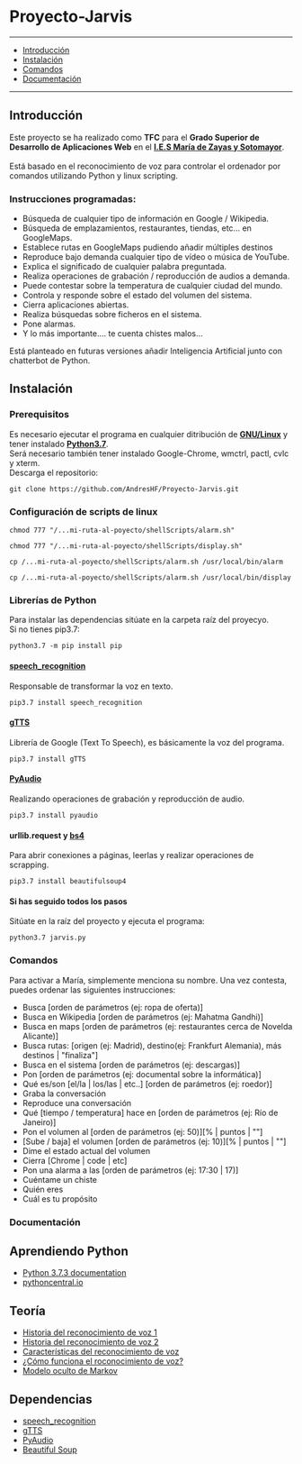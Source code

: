 # Proyecto-Jarvis
---

- [Introducción](#introducción)
- [Instalación](#instalación)
- [Comandos](#comandos)
- [Documentación](#documentación)

---

<h2>Introducción</h2>
Este proyecto se ha realizado como <b>TFC</b> para el <b>Grado Superior de Desarrollo de Aplicaciones Web</b> en el <b><a href="http://ies.mariadezayas.majadahonda.educa.madrid.org/Joomla/">I.E.S María de Zayas y Sotomayor</a></b>. 
<br>
<br>
Está basado en el reconocimiento de voz para controlar el ordenador por comandos utilizando Python y linux scripting.
<h3>Instrucciones programadas:</h3>
<ul>
  <li>Búsqueda de cualquier tipo de información en Google / Wikipedia.</li>
  <li>Búsqueda de emplazamientos, restaurantes, tiendas, etc... en GoogleMaps.</li>
  <li>Establece rutas en GoogleMaps pudiendo añadir múltiples destinos</li>
  <li>Reproduce bajo demanda cualquier tipo de vídeo o música de YouTube.</li>
  <li>Explica el significado de cualquier palabra preguntada.</li>
  <li>Realiza operaciones de grabación / reproducción de audios a demanda.</li>
  <li>Puede contestar sobre la temperatura de cualquier ciudad del mundo.</li>
  <li>Controla y responde sobre el estado del volumen del sistema.</li>
  <li>Cierra aplicaciones abiertas.</li>
  <li>Realiza búsquedas sobre ficheros en el sistema.</li>
  <li>Pone alarmas.</li>
  <li>Y lo más importante.... te cuenta chistes malos...</li>
</ul>  

Está planteado en futuras versiones añadir Inteligencia Artificial junto con chatterbot de Python.

<h2>Instalación</h2>

<h3>Prerequisitos</h3>
Es necesario ejecutar el programa en cualquier ditribución de <b><a href="https://www.linux.org/pages/download/">GNU/Linux</a></b> y tener instalado <b><a href="https://www.python.org/downloads/release/python-373/">Python3.7</a></b>.
<br>
Será necesario también tener instalado Google-Chrome, wmctrl, pactl, cvlc y xterm.
<br>
Descarga el repositorio:

```
git clone https://github.com/AndresHF/Proyecto-Jarvis.git
```

<h3>Configuración de scripts de linux</h3>

```
chmod 777 "/...mi-ruta-al-poyecto/shellScripts/alarm.sh"
```

```
chmod 777 "/...mi-ruta-al-poyecto/shellScripts/display.sh"
```

```
cp /...mi-ruta-al-poyecto/shellScripts/alarm.sh /usr/local/bin/alarm
```
```
cp /...mi-ruta-al-poyecto/shellScripts/alarm.sh /usr/local/bin/display
```
<h3>Librerías de Python</h3>
Para instalar las dependencias sitúate en la carpeta raíz del proyecyo.
<br>
Si no tienes pip3.7:

```
python3.7 -m pip install pip
```

<h4><a href="https://pypi.org/project/SpeechRecognition/">speech_recognition</a></h4>
Responsable de transformar la voz en texto.

```
pip3.7 install speech_recognition
```

<h4><a href="https://pypi.org/project/gTTS/">gTTS</a></h4>
Librería de Google (Text To Speech), es básicamente la voz del programa.

```
pip3.7 install gTTS
```

<h4><a href="https://pypi.org/project/PyAudio/">PyAudio</a></h4>
Realizando operaciones de grabación y reproducción de audio.

```
pip3.7 install pyaudio
```

<h4>urllib.request y <a href="https://pypi.org/project/beautifulsoup4/">bs4</a></h4>
Para abrir conexiones a páginas, leerlas y realizar operaciones de scrapping.

```
pip3.7 install beautifulsoup4
```

<h4>Si has seguido todos los pasos</h4>
Sitúate en la raíz del proyecto y ejecuta el programa:

```
python3.7 jarvis.py
```

<h3>Comandos</h3>

Para activar a María, simplemente menciona su nombre. Una vez contesta, puedes ordenar las siguientes instrucciones:

<ul>
  <li>Busca [orden de parámetros (ej: ropa de oferta)]</li>
  <li>Busca en Wikipedia [orden de parámetros (ej: Mahatma Gandhi)]</li>
  <li>Busca en maps [orden de parámetros (ej: restaurantes cerca de Novelda Alicante)]</li>
  <li>Busca rutas: [origen (ej: Madrid), destino(ej: Frankfurt Alemania), más destinos | "finaliza"]</li>
  <li>Busca en el sistema [orden de parámetros (ej: descargas)]</li>
  <li>Pon [orden de parámetros (ej: documental sobre la informática)]</li>
  <li>Qué es/son [el/la | los/las | etc..] [orden de parámetros (ej: roedor)]</li>
  <li>Graba la conversación</li>
  <li>Reproduce una conversación</li>
  <li>Qué [tiempo / temperatura] hace en [orden de parámetros (ej: Río de Janeiro)] </li>
  <li>Pon el volumen al [orden de parámetros (ej: 50)][% | puntos | ""]</li>
  <li>[Sube / baja] el volumen [orden de parámetros (ej: 10)][% | puntos | ""]</li>
  <li>Dime el estado actual del volumen</li>
  <li>Cierra [Chrome | code | etc]</li>
  <li>Pon una alarma a las [orden de parámetros (ej: 17:30 | 17)]</li>
  <li>Cuéntame un chiste</li>
  <li>Quién eres</li>
  <li>Cuál es tu propósito</li>
</ul> 

<h3>Documentación</h3>
<h2>Aprendiendo Python</h2>
<ul>
  <li><a href="https://docs.python.org/3/">Python 3.7.3 documentation</a></li>
  <li><a href="https://www.pythoncentral.io/">pythoncentral.io</a></li>
</ul>
<h2>Teoría</h2>
<ul>
  <li><a href="https://www.lumenvox.com/espanol/resources/tips/historyOfSpeechRecognition.aspx">Historia del reconocimiento de voz 1</a></li>
  <li><a href="">Historia del reconocimiento de voz 2</a></li>
  <li><a href="https://es.wikipedia.org/wiki/Reconocimiento_del_habla">Características del reconocimiento de voz</a></li>
  <li><a href="http://director-it.com/index.php/es/ssoluciones/servicio-de-voz/acd,-call-center,-pabx/178-asr-reconocedor-de-voz.html">¿Cómo funciona el roconocimiento de voz?</a></li>
  <li><a href="https://es.wikipedia.org/wiki/Modelo_oculto_de_M%C3%A1rkov">Modelo oculto de Markov</a></li>
</ul>
<h2>Dependencias</h2>
<ul>
  <li><a href="https://realpython.com/python-speech-recognition/">speech_recognition</a></li>
  <li><a href="https://gtts.readthedocs.io/en/v2.0.0/">gTTS</a></li>
  <li><a href="https://people.csail.mit.edu/hubert/pyaudio/docs/">PyAudio</a></li>
  <li><a href="https://www.crummy.com/software/BeautifulSoup/bs4/doc/">Beautiful Soup</a></li>
</ul>
